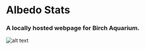 # Albedo Stats
### A locally hosted webpage for Birch Aquarium.
![alt text](https://raw.githubusercontent.com/joswei/joswei.github.io/master/plotly.gif)
